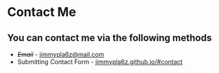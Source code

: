 # Contact Me
## You can contact me via the following methods
- *~~Email~~* - jimmypla6z@mail.com
- Submitting Contact Form - [jimmypla6z.github.io/#contact](https://jimmypla6z.github.io)
